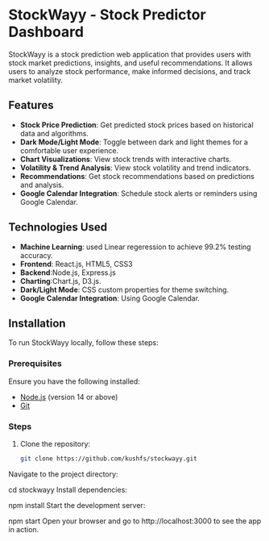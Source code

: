# StockWayy - Stock Predictor Dashboard

StockWayy is a stock prediction web application that provides users with stock market predictions, insights, and useful recommendations. It allows users to analyze stock performance, make informed decisions, and track market volatility.

## Features

- **Stock Price Prediction**: Get predicted stock prices based on historical data and algorithms.
- **Dark Mode/Light Mode**: Toggle between dark and light themes for a comfortable user experience.
- **Chart Visualizations**: View stock trends with interactive charts.
- **Volatility & Trend Analysis**: View stock volatility and trend indicators.
- **Recommendations**: Get stock recommendations based on predictions and analysis.
- **Google Calendar Integration**: Schedule stock alerts or reminders using Google Calendar.

## Technologies Used
- **Machine Learning**: used Linear regeression to achieve 99.2% testing accuracy. 
- **Frontend**: React.js, HTML5, CSS3
- **Backend**:Node.js, Express.js
- **Charting**:Chart.js, D3.js.
- **Dark/Light Mode**: CSS custom properties for theme switching.
- **Google Calendar Integration**: Using Google Calendar.

## Installation

To run StockWayy locally, follow these steps:

### Prerequisites

Ensure you have the following installed:

- [Node.js](https://nodejs.org/) (version 14 or above)
- [Git](https://git-scm.com/)

### Steps

1. Clone the repository:

   ```bash
   git clone https://github.com/kushfs/stockwayy.git
Navigate to the project directory:

cd stockwayy
Install dependencies:

npm install
Start the development server:

npm start
Open your browser and go to http://localhost:3000 to see the app in action.
